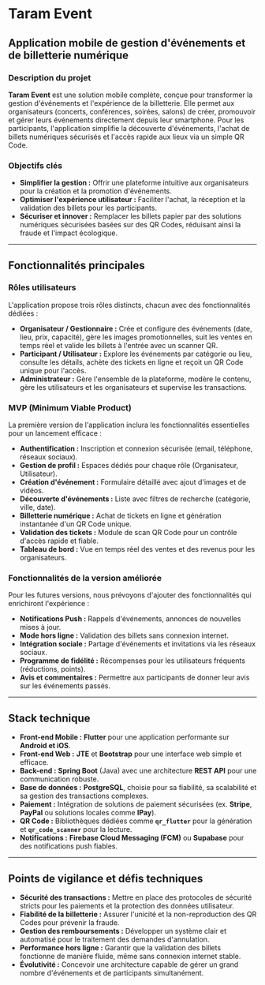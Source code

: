 # Taram Event

## Application mobile de gestion d'événements et de billetterie numérique

### Description du projet

**Taram Event** est une solution mobile complète, conçue pour transformer la gestion d'événements et l'expérience de la billetterie. Elle permet aux organisateurs (concerts, conférences, soirées, salons) de créer, promouvoir et gérer leurs événements directement depuis leur smartphone. Pour les participants, l'application simplifie la découverte d'événements, l'achat de billets numériques sécurisés et l'accès rapide aux lieux via un simple QR Code.

### Objectifs clés

- **Simplifier la gestion :** Offrir une plateforme intuitive aux organisateurs pour la création et la promotion d'événements.
- **Optimiser l'expérience utilisateur :** Faciliter l'achat, la réception et la validation des billets pour les participants.
- **Sécuriser et innover :** Remplacer les billets papier par des solutions numériques sécurisées basées sur des QR Codes, réduisant ainsi la fraude et l'impact écologique.

---

## Fonctionnalités principales

### Rôles utilisateurs

L'application propose trois rôles distincts, chacun avec des fonctionnalités dédiées :

- **Organisateur / Gestionnaire :** Crée et configure des événements (date, lieu, prix, capacité), gère les images promotionnelles, suit les ventes en temps réel et valide les billets à l'entrée avec un scanner QR.
- **Participant / Utilisateur :** Explore les événements par catégorie ou lieu, consulte les détails, achète des tickets en ligne et reçoit un QR Code unique pour l'accès.
- **Administrateur :** Gère l'ensemble de la plateforme, modère le contenu, gère les utilisateurs et les organisateurs et supervise les transactions.

### MVP (Minimum Viable Product)

La première version de l'application inclura les fonctionnalités essentielles pour un lancement efficace :

- **Authentification :** Inscription et connexion sécurisée (email, téléphone, réseaux sociaux).
- **Gestion de profil :** Espaces dédiés pour chaque rôle (Organisateur, Utilisateur).
- **Création d'événement :** Formulaire détaillé avec ajout d'images et de vidéos.
- **Découverte d'événements :** Liste avec filtres de recherche (catégorie, ville, date).
- **Billetterie numérique :** Achat de tickets en ligne et génération instantanée d'un QR Code unique.
- **Validation des tickets :** Module de scan QR Code pour un contrôle d'accès rapide et fiable.
- **Tableau de bord :** Vue en temps réel des ventes et des revenus pour les organisateurs.

### Fonctionnalités de la version améliorée

Pour les futures versions, nous prévoyons d'ajouter des fonctionnalités qui enrichiront l'expérience :

- **Notifications Push :** Rappels d'événements, annonces de nouvelles mises à jour.
- **Mode hors ligne :** Validation des billets sans connexion internet.
- **Intégration sociale :** Partage d'événements et invitations via les réseaux sociaux.
- **Programme de fidélité :** Récompenses pour les utilisateurs fréquents (réductions, points).
- **Avis et commentaires :** Permettre aux participants de donner leur avis sur les événements passés.

---

## Stack technique

- **Front-end Mobile :** **Flutter** pour une application performante sur **Android et iOS**.
- **Front-end Web :** **JTE** et **Bootstrap** pour une interface web simple et efficace.
- **Back-end :** **Spring Boot** (Java) avec une architecture **REST API** pour une communication robuste.
- **Base de données :** **PostgreSQL**, choisie pour sa fiabilité, sa scalabilité et sa gestion des transactions complexes.
- **Paiement :** Intégration de solutions de paiement sécurisées (ex. **Stripe**, **PayPal** ou solutions locales comme **IPay**).
- **QR Code :** Bibliothèques dédiées comme **`qr_flutter`** pour la génération et **`qr_code_scanner`** pour la lecture.
- **Notifications :** **Firebase Cloud Messaging (FCM)** ou **Supabase** pour des notifications push fiables.

---

## Points de vigilance et défis techniques

- **Sécurité des transactions :** Mettre en place des protocoles de sécurité stricts pour les paiements et la protection des données utilisateur.
- **Fiabilité de la billetterie :** Assurer l'unicité et la non-reproduction des QR Codes pour prévenir la fraude.
- **Gestion des remboursements :** Développer un système clair et automatisé pour le traitement des demandes d'annulation.
- **Performance hors ligne :** Garantir que la validation des billets fonctionne de manière fluide, même sans connexion internet stable.
- **Évolutivité :** Concevoir une architecture capable de gérer un grand nombre d'événements et de participants simultanément.
